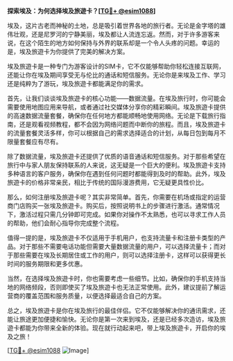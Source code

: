 **探索埃及：为何选择埃及旅遊卡？[[TG💪+ @esim1088](https://t.me/s/esim1088)]**

埃及，这片古老而神秘的土地，总是吸引着世界各地的旅行者。无论是金字塔的雄伟壮观，还是尼罗河的宁静美丽，埃及都让人流连忘返。然而，对于许多游客来说，在这个陌生的地方如何保持与外界的联系却是一个令人头疼的问题。幸运的是，埃及旅遊卡为你提供了完美的解决方案。

埃及旅遊卡是一种专门为游客设计的SIM卡，它不仅能够帮助你轻松连接互联网，还能让你在埃及期间享受无与伦比的通话和短信服务。无论你是来埃及工作、学习还是纯粹为了游玩，埃及旅遊卡都能满足你的需求。

首先，让我们谈谈埃及旅遊卡的核心功能——数据流量。在埃及旅行时，你可能会需要使用地图应用来导航，或者通过社交媒体分享你的精彩瞬间。埃及旅遊卡提供的高速数据流量套餐，确保你在任何地方都能顺畅地使用网络。无论是下载旅行指南，还是观看视频教程，都不会因为网络问题而中断你的旅程。而且，埃及旅遊卡的流量套餐灵活多样，你可以根据自己的需求选择适合的计划，从每日包到每月不限量套餐应有尽有。

除了数据流量，埃及旅遊卡还提供了优质的语音通话和短信服务。对于那些希望在旅行中与家人朋友保持联系的人来说，这无疑是一个巨大的便利。埃及旅遊卡支持多种语言的客户服务，确保你在遇到任何问题时都能得到及时的帮助。此外，埃及旅遊卡的价格非常亲民，相比于传统的国际漫游费用，它无疑更具性价比。

那么，如何注册埃及旅遊卡呢？其实非常简单。首先，你需要在机场或指定的运营商门店购买一张埃及旅遊卡。购买后，按照说明书上的步骤进行激活。通常情况下，激活过程只需几分钟即可完成。如果你对操作不太熟悉，也可以寻求工作人员的帮助，他们会耐心指导你完成整个流程。

值得一提的是，埃及旅遊卡不仅适用于手机用户，也支持流量卡和注册卡类型的产品。对于那些不需要电话功能但需要大量数据流量的用户，可以选择流量卡；而对于那些需要在埃及长期居住或工作的用户，则可以选择注册卡，这样可以获得更长时间的服务期限和更多优惠。

当然，在选择埃及旅遊卡时，你也需要考虑一些细节。比如，确保你的手机支持当地的网络频段，否则即使买了埃及旅遊卡也无法正常使用。此外，建议提前了解运营商的覆盖范围和服务质量，以便选择最适合自己的方案。

总之，埃及旅遊卡是你在埃及旅行的最佳伴侣。它不仅能够解决你的通讯需求，还能让旅途更加便捷和愉快。无论你是第一次来到埃及，还是已经多次造访，埃及旅遊卡都能为你带来全新的体验。现在就行动起来吧，带上埃及旅遊卡，开启你的埃及之旅！

[[TG💪+ @esim1088](https://t.me/s/esim1088) ![Image](https://i.postimg.cc/4NQfJmqS/Snipaste-2025-05-13-00-14-12.png)]